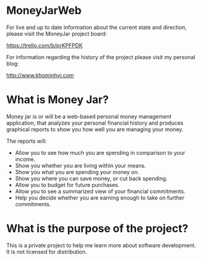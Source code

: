 MoneyJarWeb
===========

For live and up to date information about the current state and direction, please visit 
the MoneyJar project board:

https://trello.com/b/prKPFPDK

For information regarding the history of the project please visit my personal blog:

http://www.khominhvi.com


What is Money Jar?
==================

Money jar is or will be a web-based personal money management application, that analyzes 
your personal financial history and produces graphical reports to show you how well you 
are managing your money.

The reports will:

  * Allow you to see how much you are spending in comparison to your income.
  * Show you whether you are living within your means.
  * Show you what you are spending your money on.
  * Show you where you can save money, or cut back spending.
  * Allow you to budget for future purchases.
  * Allow you to see a summarized view of your financial commitments.
  * Help you decide whether you are earning enough to take on further commitments.
  
What is the purpose of the project?
===================================

This is a private project to help me learn more about software development. 
It is not licensed for distribution. 

